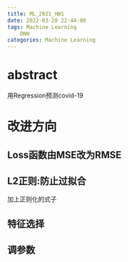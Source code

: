 ```yaml
---
title: ML_2021_HW1
date: 2022-03-28 22:44:00
tags: Machine Learning
    DNN
categories: Machine Learning
---
```

# abstract
用Regression预测covid-19

# 改进方向
## Loss函数由MSE改为RMSE
## L2正则:防止过拟合
加上正则化的式子
## 特征选择
## 调参数